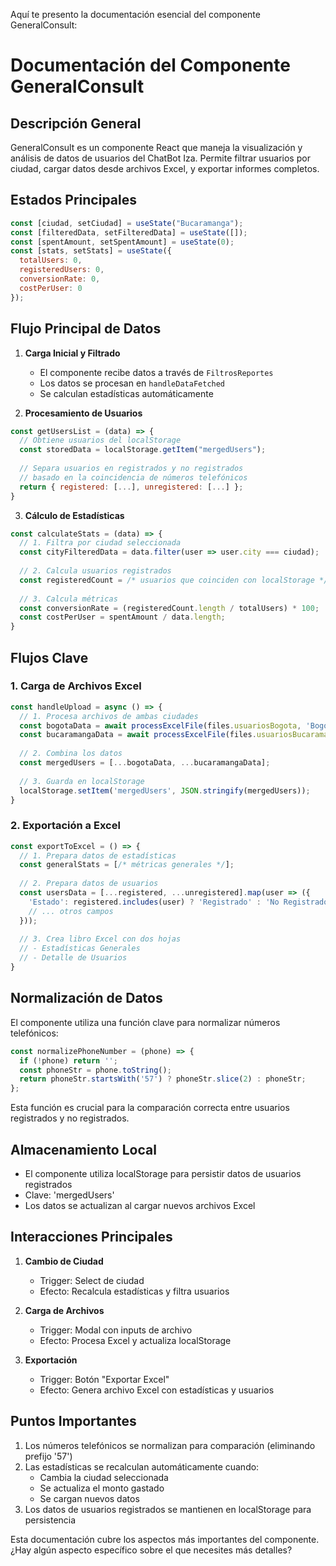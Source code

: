 Aquí te presento la documentación esencial del componente GeneralConsult:

# Documentación del Componente GeneralConsult

## Descripción General
GeneralConsult es un componente React que maneja la visualización y análisis de datos de usuarios del ChatBot Iza. Permite filtrar usuarios por ciudad, cargar datos desde archivos Excel, y exportar informes completos.

## Estados Principales
```javascript
const [ciudad, setCiudad] = useState("Bucaramanga");
const [filteredData, setFilteredData] = useState([]);
const [spentAmount, setSpentAmount] = useState(0);
const [stats, setStats] = useState({
  totalUsers: 0,
  registeredUsers: 0,
  conversionRate: 0,
  costPerUser: 0
});
```

## Flujo Principal de Datos

1. **Carga Inicial y Filtrado**
   - El componente recibe datos a través de `FiltrosReportes`
   - Los datos se procesan en `handleDataFetched`
   - Se calculan estadísticas automáticamente

2. **Procesamiento de Usuarios**
```javascript
const getUsersList = (data) => {
  // Obtiene usuarios del localStorage
  const storedData = localStorage.getItem("mergedUsers");
  
  // Separa usuarios en registrados y no registrados
  // basado en la coincidencia de números telefónicos
  return { registered: [...], unregistered: [...] };
}
```

3. **Cálculo de Estadísticas**
```javascript
const calculateStats = (data) => {
  // 1. Filtra por ciudad seleccionada
  const cityFilteredData = data.filter(user => user.city === ciudad);
  
  // 2. Calcula usuarios registrados
  const registeredCount = /* usuarios que coinciden con localStorage */
  
  // 3. Calcula métricas
  const conversionRate = (registeredCount.length / totalUsers) * 100;
  const costPerUser = spentAmount / data.length;
}
```

## Flujos Clave

### 1. Carga de Archivos Excel
```javascript
const handleUpload = async () => {
  // 1. Procesa archivos de ambas ciudades
  const bogotaData = await processExcelFile(files.usuariosBogota, 'Bogotá');
  const bucaramangaData = await processExcelFile(files.usuariosBucaramanga, 'Bucaramanga');
  
  // 2. Combina los datos
  const mergedUsers = [...bogotaData, ...bucaramangaData];
  
  // 3. Guarda en localStorage
  localStorage.setItem('mergedUsers', JSON.stringify(mergedUsers));
}
```

### 2. Exportación a Excel
```javascript
const exportToExcel = () => {
  // 1. Prepara datos de estadísticas
  const generalStats = [/* métricas generales */];
  
  // 2. Prepara datos de usuarios
  const usersData = [...registered, ...unregistered].map(user => ({
    'Estado': registered.includes(user) ? 'Registrado' : 'No Registrado',
    // ... otros campos
  }));
  
  // 3. Crea libro Excel con dos hojas
  // - Estadísticas Generales
  // - Detalle de Usuarios
}
```

## Normalización de Datos
El componente utiliza una función clave para normalizar números telefónicos:
```javascript
const normalizePhoneNumber = (phone) => {
  if (!phone) return '';
  const phoneStr = phone.toString();
  return phoneStr.startsWith('57') ? phoneStr.slice(2) : phoneStr;
};
```
Esta función es crucial para la comparación correcta entre usuarios registrados y no registrados.

## Almacenamiento Local
- El componente utiliza localStorage para persistir datos de usuarios registrados
- Clave: 'mergedUsers'
- Los datos se actualizan al cargar nuevos archivos Excel

## Interacciones Principales
1. **Cambio de Ciudad**
   - Trigger: Select de ciudad
   - Efecto: Recalcula estadísticas y filtra usuarios

2. **Carga de Archivos**
   - Trigger: Modal con inputs de archivo
   - Efecto: Procesa Excel y actualiza localStorage

3. **Exportación**
   - Trigger: Botón "Exportar Excel"
   - Efecto: Genera archivo Excel con estadísticas y usuarios

## Puntos Importantes
1. Los números telefónicos se normalizan para comparación (eliminando prefijo '57')
2. Las estadísticas se recalculan automáticamente cuando:
   - Cambia la ciudad seleccionada
   - Se actualiza el monto gastado
   - Se cargan nuevos datos
3. Los datos de usuarios registrados se mantienen en localStorage para persistencia

Esta documentación cubre los aspectos más importantes del componente. ¿Hay algún aspecto específico sobre el que necesites más detalles?